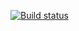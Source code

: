[![Build status](https://ci.appveyor.com/api/projects/status/n74mkoppv5nsr94s?svg=true)](https://ci.appveyor.com/project/Evgeniy0811/selenide-java)